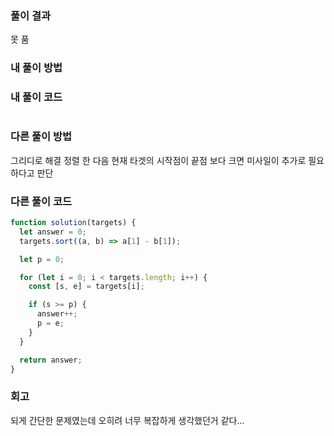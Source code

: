 ### 풀이 결과

못 품

### 내 풀이 방법

### 내 풀이 코드

```js

```

### 다른 풀이 방법

그리디로 해결
정렬 한 다음 현재 타겟의 시작점이 끝점 보다 크면 미사일이 추가로 필요하다고 판단

### 다른 풀이 코드

```js
function solution(targets) {
  let answer = 0;
  targets.sort((a, b) => a[1] - b[1]);

  let p = 0;

  for (let i = 0; i < targets.length; i++) {
    const [s, e] = targets[i];

    if (s >= p) {
      answer++;
      p = e;
    }
  }

  return answer;
}
```

### 회고

되게 간단한 문제였는데 오히려 너무 복잡하게 생각했던거 같다...
